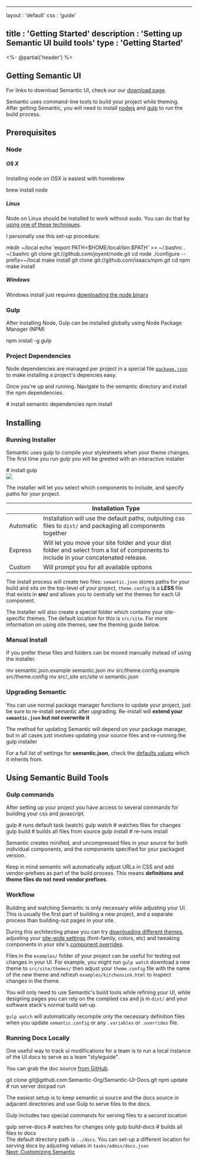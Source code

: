   ---
layout      : 'default'
css         : 'guide'

title       : 'Getting Started'
description : 'Setting up Semantic UI build tools'
type        : 'Getting Started'
---
<%- @partial('header') %>

<div class="main container">

  <h2 class='ui header'>
    Getting Semantic UI
  </h2>

  <p>For links to download Semantic UI, check our our <a href="/guide/download.html">download page</a>.</p>

  <p>Semantic uses command-line tools to build your project while theming. After getting Semantic, you will need to install <a href="http://nodejs.org/download/" target="_blank">nodejs</a> and <a href="https://github.com/gulpjs/gulp/" target="_blank">gulp</a> to run the build process.</p>

  <h2 class="ui header">Prerequisites</h2>

  <h3 class="ui header">Node</h3>

  <h5 class="ui header">OS X</h5>
  <p>Installing node on OSX is easiest with homebrew</p>
  <div class="code">
  brew install node
  </div>

  <h5 class="ui header">Linux</h5>
  <p>Node on Linux should be installed to work without sudo. You can do that by <a href="https://gist.github.com/isaacs/579814">using one of these techniques</a>.</p>

  <p>I personally use this set-up procedure:</p>
  <div class="code" data-type="bash" data-title="Installing without sudo from GitHub">
  mkdir ~/local
  echo 'export PATH=$HOME/local/bin:$PATH' >> ~/.bashrc
  . ~/.bashrc
  git clone git://github.com/joyent/node.git
  cd node
  ./configure --prefix=~/local
  make install
  git clone git://github.com/isaacs/npm.git
  cd npm
  make install
  </div>

  <h5 class="ui header">Windows</h5>
  <p>Windows install just requires <a href="http://nodejs.org/download/">downloading the node binary</a></p>

  <h3 class="ui header">Gulp</h3>

  <p>After installing Node, Gulp can be installed globally using Node Package Manager (NPM)</p>
  <div class="code" data-type="bash">
  npm install -g gulp
  </div>

  <h3 class="ui header">Project Dependencies</h3>

  <p>Node dependencies are managed per project in a special file <code><a href="https://www.npmjs.org/doc/files/package.json.html">package.json</a></code> to make installing a project's depencies easy.</p>
  <p>Once you're up and running. Navigate to the semantic directory and install the npm dependencies.</p>
  <div class="bash code">
    # install semantic dependencies
    npm install
  </div>

  <h2 class="ui header">Installing</h2>

  <h3 class="ui header">Running Installer</h3>

  <p>Semantic uses gulp to compile your stylesheets when your theme changes. The first time you run gulp you will be greeted with an interactive installer</p>
  <div class="bash code">
    # install
    gulp
  </div>

  <img class="ui image" src="https://camo.githubusercontent.com/b9662e806f832c1ed8cb4c4d0e259fbcae20c222/68747470733a2f2f646c2e64726f70626f7875736572636f6e74656e742e636f6d2f752f323635373030372f696e7374616c6c2e676966">

  <p>The installer will let you select which components to include, and specify paths for your project.<p>

  <table class="ui definition table">
    <thead>
      <th></th>
      <th>Installation Type</th>
    </thead>
    <tbody>
    <tr>
      <td>Automatic</td>
      <td>Installation will use the default paths, outputing css files to <code>dist/</code> and packaging all components together</td>
    </tr>
    <tr>
      <td>Express</td>
      <td>Will let you move your site folder and your dist folder and select from a list of components to include in your concatenated release.</td>
    </tr>
    <tr>
      <td>Custom</td>
      <td>Will prompt you for all available options</td>
    </tr>
    </tbody>
  </table>

  <p>The install process will create two files: <code>semantic.json</code> stores paths for your build  and sits on the top-level of your project, <code>theme.config</code> is a <b>LESS</b> file that exists in <b>src/</b> and allows you to centrally set the themes for each UI component.</p>

  <p>The installer will also create a special folder which contains your site-specific themes. The default location for this is <code>src/site</code>. For more information on using site themes, see the theming guide below.</p>

  <h3 class="ui header">Manual Install</h3>
  <p>If you prefer these files and folders can be moved manually instead of using the installer.</p>
  <div class="bash code">
    mv semantic.json.example semantic.json
    mv src/theme.config.example src/theme.config
    mv src/_site src/site
    vi semantic.json
  </div>

  <h3 class="ui header">Upgrading Semantic</h3>

  <p>You can use normal package manager functions to update your project, just be sure to re-install semantic after upgrading. Re-install will <b>extend your <code>semantic.json</code> but not overwrite it</b></p>

  <p>The method for updating Semantic will depend on your package manager, but in all cases just involves updating your source files and re-running the gulp installer</p>

  <div class="ui info message">For a full list of settings for <b>semantic.json</b>, check the <a href="https://github.com/Semantic-Org/Semantic-UI/blob/1.0/tasks/defaults.js">defaults values</a> which it inherits from.</div>

  <h2 class="ui header">Using Semantic Build Tools</h2>

  <h3 class="ui header">Gulp commands</h3>
  <p>After setting up your project you have access to several commands for building your css and javascript.</p>

  <div class="bash code">
    gulp # runs default task (watch)
    gulp watch # watches files for changes
    gulp build # builds all files from source
    gulp install # re-runs install
  </div>

  <p>
    Semantic creates minified, and uncompressed files in your source for both individual components, and the components specified for your packaged version.
  </p>

  <p>Keep in mind semantic will automatically adjust URLs in CSS and add vendor-prefixes as part of the build process. This means <b>definitions and theme files do not need vendor prefixes</b>.</p>

  <h3 class="ui header">Workflow</h3>

  <p>Building and watching Semantic is only necessary while adjusting your UI. This is usually the first part of building a new project, and a separate process than building-out pages in your site.</p>

  <p>During this architecting phase you can try <a href="/themes/creating.html">downloading different themes</a>, adjusting your <a href="/developing/customizing.html#setting-global-variables">site-wide settings</a> (font-family, colors, etc) and tweaking components in your site's <a href="/developing/customizing.html#designing-for-the-long-now">component overrides</a>.</p>

  <p>Files in the <code>examples/</code> folder of your project can be useful for testing out changes in your UI. For example, you might run <code>gulp watch</code> download a new theme to <code>src/site/themes/</code> then adjust your <code>theme.config</code> file with the name of the new theme and refresh <code>examples/kitchensink.html</code> to inspect changes in the theme.</p>

  <p>You will only need to use Semantic's build tools while refining your UI, while designing pages you can rely on the compiled css and js in <code>dist/</code> and your software stack's normal build set-up.</p>

  <p><code>gulp watch</code> will automatically recompile only the necessary definition files when you update <code>semantic.config</code> or any <code>.variables</code> or <code>.overrides</code> file.<p>

  <h3 class="ui header">Running Docs Locally</h3>

  <p>One useful way to track ui modifications for a team is to run a local instance of the UI docs to serve as a team "styleguide". </p>

  <p>You can grab the doc source <a href="https://github.com/Semantic-Org/Semantic-UI-Docs/">from GitHub</a>.</p>

  <div class="code">
    git clone git@github.com:Semantic-Org/Semantic-UI-Docs.git
    npm update
    # run server
    docpad run
  </div>

  <p>The easiest setup is to keep semantic ui source and the docs source in adjacent directories and use Gulp to serve files to the docs. </p>

  <p>Gulp includes two special commands for serving files to a second location</p>
  <div class="code" data-type="bash">
    gulp serve-docs # watches for changes only
    gulp build-docs # builds all files to docs
  </div>
  <div class="ui info message">
    The default directory path is <code>../docs</code>.
    You can set-up a different location for serving docs by adjusting values in <code>tasks/admin/docs.json</code>
  </div>

  <div class="ui horizontal divider"><i class="circular heart icon"></i></div>

  <a class="ui large pink button" href="/developing/customizing.html">
    Next: Customizing Semantic
  </a>


</div>